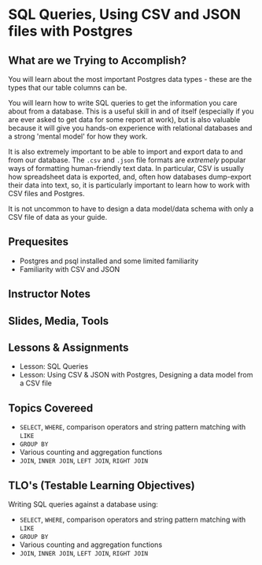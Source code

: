 # SQL Queries, Using CSV and JSON files with Postgres

## What are we Trying to Accomplish?

You will learn about the most important Postgres data types - these are the types that our table columns can be.

You will learn how to write SQL queries to get the information you care about from a database. This is a useful skill in and of itself (especially if you are ever asked to get data for some report at work), but is also valuable because it will give you hands-on experience with relational databases and a strong 'mental model' for how they work.

It is also extremely important to be able to import and export data to and from our database. The `.csv` and `.json` file formats are *extremely* popular ways of formatting human-friendly text data. In particular, CSV is usually how spreadsheet data is exported, and, often how databases dump-export their data into text, so, it is particularly important to learn how to work with CSV files and Postgres.

It is not uncommon to have to design a data model/data schema with only a CSV file of data as your guide.

## Prequesites

- Postgres and psql installed and some limited familiarity
- Familiarity with CSV and JSON

## Instructor Notes

## Slides, Media, Tools

## Lessons & Assignments

- Lesson: SQL Queries
- Lesson: Using CSV & JSON with Postgres, Designing a data model from a CSV file

## Topics Covereed

- `SELECT`, `WHERE`, comparison operators and string pattern matching with `LIKE`
- `GROUP BY`
- Various counting and aggregation functions
- `JOIN`, `INNER JOIN`, `LEFT JOIN`, `RIGHT JOIN`

## TLO's (Testable Learning Objectives)

Writing SQL queries against a database using:

- `SELECT`, `WHERE`, comparison operators and string pattern matching with `LIKE`
- `GROUP BY`
- Various counting and aggregation functions
- `JOIN`, `INNER JOIN`, `LEFT JOIN`, `RIGHT JOIN`
